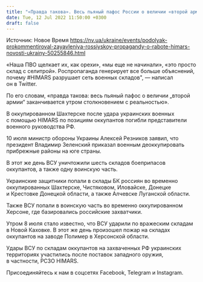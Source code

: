 ```yaml
---
title: "«Правда такова». Весь пьяный пафос России о величии «второй армии» заканчивается утром столкновением с реальностью — Подоляк"
date: Tue, 12 Jul 2022 11:50:00 +0300
draft: false
---
```

Источник: Новое Время https://nv.ua/ukraine/events/podolyak-prokommentiroval-zayavleniya-rossiyskoy-propagandy-o-rabote-himars-novosti-ukrainy-50255846.html


«Наша ПВО щелкает их, как орехи», «мы еще не начинали», «это просто склад с селитрой». Роспропаганда генерирует все больше объяснений, почему #HIMARS разрушает сеть военных складов", — написал он в Twitter.

По его словам, «правда такова: весь пьяный пафос о величии „второй армии“ заканчивается утром столкновением с реальностью».

 В оккупированном Шахтерске после удара украинских военных с помощью HIMARS по позициям оккупантов погибли представители военного руководства РФ.

10 июля министр обороны Украины Алексей Резников заявил, что президент Владимир Зеленский приказал военным деоккупировать прибрежные районы на юге страны.

В этот же день ВСУ уничтожили шесть складов боеприпасов оккупантов, а также одну воинскую часть.

Украинские защитники попали в склады БК россиян во временно оккупированных Шахтерске, Чистяковом, Иловайске, Донецке и Крестовке Донецкой области, а также Алчевске Луганской области.

Также ВСУ попали в воинскую часть во временно оккупированном Херсоне, где базировались российские захватчики.

Утром 8 июля стало известно, что ВСУ ударили по вражеским складам в Новой Каховке. В этот же день произошел пожар на складах оккупантов на заводе Полимер в Херсонской области.

Удары ВСУ по складам оккупантов на захваченных РФ украинских территориях участились после поставок западного оружия, в частности, РСЗО HIMARS.

Присоединяйтесь к нам в соцсетях Facebook, Telegram и Instagram.
